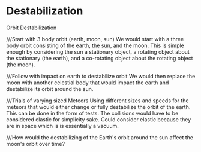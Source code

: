 # Destabilization

Orbit Destabilization

///Start with 3 body orbit (earth, moon, sun)
We would start with a three body orbit consisting of the earth, the sun, and the moon.  This is simple enough by considering the sun a stationary object, a rotating object about the stationary (the earth), and a co-rotating object about the rotating object (the moon).

///Follow with impact on earth to destabilize orbit
We would then replace the moon with another celestial body that would impact the earth and destabilize its orbit around the sun.

///Trials of varying sized Meteors
Using different sizes and speeds for the meteors that would either change or fully destabilize the orbit of the earth.  This can be done in the form of tests.  The collisions would have to be considered elastic for simplicity sake.  Could consider elastic because they are in space which is is essentially a vacuum.  

///How would the destabilizing of the Earth's orbit around the sun affect the moon's orbit over time?


